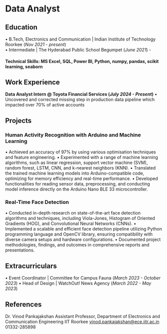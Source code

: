 # Data Analyst

## Education
• B.Tech, Electronics and Communication | Indian Institute of Technology Roorkee (_Nov 2021 - present_)								       		
• Intermediate	| The Hyderabad Public School Begumpet (_June 2021_)	 			        		-

#### Technical Skills: MS Excel, SQL, Power BI, Python, numpy, pandas, scikit learning, seaborn

## Work Experience
**Data Analyst Intern @ Toyota Financial Services (_July 2024 - Present_)**
• Uncovered and corrected missing step in production data pipeline which impacted over 70% of active accounts

## Projects
### Human Activity Recognition with Arduino and Machine Learning

• Achieved an accuracy of 97% by using various optimisation techniques and feature engineering.
• Experimented with a range of machine learning algorithms, such as linear regression, support vector machine
(SVM), random forest, LSTM, CNN, and k-nearest neighbors (KNN).
• Translated the trained machine learning models into Arduino-compatible code, optimizing for memory efficiency
and real-time performance.
• Developed functionalities for reading sensor data, preprocessing, and conducting model inference directly on the
Arduino Nano BLE 33 microcontroller.


### Real-Time Face Detection

• Conducted in-depth research on state-of-the-art face detection algorithms and techniques, including Viola-Jones,
Histogram of Oriented Gradients (HOG), and Convolutional Neural Networks (CNNs).
• Implemented a scalable and efficient face detection pipeline utilizing Python programming language and OpenCV
library, ensuring compatibility with diverse camera setups and hardware configurations.
• Documented project methodologies, findings, and outcomes in comprehensive reports and presentations.


## Extracurriculars

• Event Coordinator | Committee for Campus Fauna (_March 2023 - October 2023_)
• Head of Design | WatchOut! News Agency (_March 2022 - May 2023_)

## References
Dr. Vinod Pankajakshan
Assistant Professor, Department of Electronics and Communication Engineering
IIT Roorkee
vinod.pankajakshan@ece.iitr.ac.in
01332-285898
